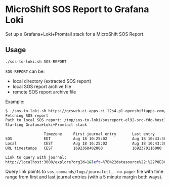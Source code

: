 # MicroShift SOS Report to Grafana Loki

Set up a Grafana+Loki+Promtail stack for a MicroShift SOS Report.

## Usage

```sh
./sos-to-loki.sh SOS-REPORT
```

`SOS-REPORT` can be:
- local directory (extracted SOS report)
- local SOS report archive file
- remote SOS report archive file

Example:
```sh
$ ./sos-to-loki.sh https://gcsweb-ci.apps.ci.l2s4.p1.openshiftapps.com/gcs/origin-ci-test/pr-logs/pull/openshift_microshift/2225/pull-ci-openshift-microshift-main-microshift-metal-tests/1692522601659764736/artifacts/microshift-metal-tests/openshift-microshift-e2e-metal-tests/artifacts/scenario-info/el92-src@fdo/vms/host1/sos/sosreport-el92-src-fdo-host1-2023-08-18-vaafzhm.tar.xz
Fetching SOS report
Path to local SOS report: /tmp/sos-to-loki/sosreport-el92-src-fdo-host1-2023-08-18-vaafzhm
Starting Grafana+Loki+Promtail stack

                 Timezone     First journal entry       Last entry
SOS              EDT          Aug 18 10:25:02           Aug 18 10:43:36
Local            CEST         Aug 18 16:25:02           Aug 18 16:43:36
URL timestamps   CEST         1692368402000             1692370116000

Link to query with journal:
http://localhost:3000/explore?orgId=1&left=%7B%22datasource%22:%22P8E80F9AEF21F6940%22,%22queries%22:%5B%7B%22refId%22:%22A%22,%22expr%22:%22%7Bfilename%3D%5C%22%2Flogs%2Fsos_commands%2Flogs%2Fjournalctl_--no-pager%5C%22%7D%20%7C%3D%20%60%60%22,%22queryType%22:%22range%22,%22datasource%22:%7B%22type%22:%22loki%22,%22uid%22:%22P8E80F9AEF21F6940%22%7D,%22editorMode%22:%22builder%22%7D%5D,%22range%22:%7B%22from%22:%221692368402000%22,%22to%22:%221692370116000%22%7D%7D
```

Query link points to `sos_commands/logs/journalctl_--no-pager` file with time range from first and last journal entries (with a 5 minute margin both ways).
